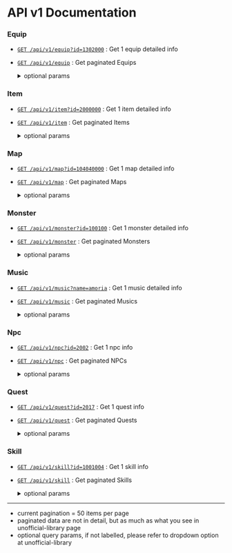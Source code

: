 # API v1 Documentation

### Equip
- [`GET /api/v1/equip?id=1302000`](https://royals-library.netlify.app/api/v1/equip?id=1302000)   : Get 1 equip detailed info
- [`GET /api/v1/equip`](https://royals-library.netlify.app/api/v1/equip)               : Get paginated Equips
    <details>
        <summary> optional params </summary>

        - e.g. `GET /api/v1/equip?page=1&overallcategory=weapon&job=0&category=dagger&order=reqLevel&sort=ascending&cosmetic=null&search=maple`

        - page = integer (default: 1)
        - overallcategory = ['any', 'weapon', 'hat', 'top', 'bottom', 'overall', 'shoes', 'gloves', 'cape', 'shield', 'faceacc', 'eyeacc', 'earring', 'ring', 'pendant', 'belt', 'medal']
        - category = ['any', 'OHSword', 'OHAxe', 'OHMace', 'dagger', 'wand', 'staff', 'THSword', 'THAxe', 'THMace', 'spear', 'polearm', 'bow', 'crossbow', 'claw', 'knuckle', 'gun', 'cash']   
            **Note**: Only applies to weapons
        - job = ['0', '1', '2', '4', '8', '16', '-1'] 
            **Note**: ['any', 'warrior', 'magician', 'archer', 'thief', 'pirate', 'beginner']
        - order = ['id', 'reqLevel', 'incPAD', 'incMAD', 'attackSpeed', 'incSTR', 'incDEX', 'incINT', 'incLUK', 'incACC', 'incEVA', 'tuc', 'incSpeed', 'incJump', 'incMHP', 'incMMP', 'incPDD', 'incMDD']
        - sort = ['ascending', 'descending']
        - cosmetic = ['on', 'null']
        - search = any string
    </details>

### Item
- [`GET /api/v1/item?id=2000000`](https://royals-library.netlify.app/api/v1/item?id=2000000)     : Get 1 item detailed info
- [`GET /api/v1/item`](https://royals-library.netlify.app/api/v1/item/)               : Get paginated Items
    <details>
        <summary> optional params </summary>

        - e.g. `GET /api/v1/item?page=1&overallcategory=use&filter=potion&order=id&sort=ascending&search=blue`

        - page = integer (default: 1)
        - overallcategory = ['any', 'use', 'setup', 'etc']
        - filter = ['any', 'scroll', 'potion', 'tp', 'morph', 'mastery', 'sack', 'mbook', 'other'] 
            **Note**: for USE-only
        - order = ['id', 'hp', 'hpR', 'mp', 'mpR', 'pad','mad', 'acc', 'incPAD', 'incMAD', 'incACC', 'incMHP', 'incSTR', 'incDEX', 'incINT', 'incLUK', 'incSpeed', 'incJump'] 
            **Note**: for USE-only
        - sort = ['ascending', 'descending']
        - search = any string
    </details>

### Map
- [`GET /api/v1/map?id=104040000`](https://royals-library.netlify.app/api/v1/map?id=104040000)    : Get 1 map detailed info
- [`GET /api/v1/map`](https://royals-library.netlify.app/api/v1/map)                  : Get paginated Maps
    <details>
        <summary> optional params </summary>

        - e.g. `GET /api/v1/map?page=1&location=VictoriaIsland&search=hunting`

        - page = integer (default: 1)
        - location = ['any', "Amoria", "Aquarium", "Ariant", "AriantPQ","Boat", "CPQ", "CPQ2", "China", "Dojo", "EPQ", "EasternChina", "ElNath", "EllinForest", "Events", "FlorinaBeach", "GM", "GPQ", "HauntedHouse", "HerbTown", "KoreanFolkTown", "LHC", "LMPQ", "LPQ", "Leafre", "Ludibrium", "Magatia", "Malaysia", "MapleIsland", "MuLung", "NewLeafCity", "OPQ", "OmegaSector", "Orbis", "Others", "PPQ", "PhantomForest/CWK", "RJPQ", "Singapore", "Sleepywood", "TempleOfTime", "Thailand", "VictoriaIsland", "Zakum", "Zipangu"] 
        - search = any string
    </details>

### Monster
- [`GET /api/v1/monster?id=100100`](https://royals-library.netlify.app/api/v1/monster?id=100100)    : Get 1 monster detailed info
- [`GET /api/v1/monster`](https://royals-library.netlify.app/api/v1/monster)             : Get paginated Monsters
    <details>
        <summary> optional params </summary>

        - e.g. `GET /api/v1/monster?page=1&filter=any&category=victoriaisland&order=level&sort=ascending&search=mushroom`

        - page = integer (default: 1)
        - filter = ['any', 'monster', 'boss']
        - category = refer to Map's Location params
        - order = ['id', 'level', 'exp', 'maxHP']
        - sort = ['ascending', 'descending']
        - search = any string
    </details>

### Music
- [`GET /api/v1/music?name=amoria`](https://royals-library.netlify.app/api/v1/music?name=amoria)    : Get 1 music detailed info
- [`GET /api/v1/music`](https://royals-library.netlify.app/api/v1/music)                : Get paginated Musics
    <details>
        <summary> optional params </summary>

        - e.g. `GET /api/v1/music?page=1&search=amoria`

        - page = integer (default: 1)
        - search = any string
    </details>

### Npc
- [`GET /api/v1/npc?id=2002`](https://royals-library.netlify.app/api/v1/npc?id=2002)          : Get 1 npc info
- [`GET /api/v1/npc`](https://royals-library.netlify.app/api/v1/npc)                  : Get paginated NPCs
    <details>
        <summary> optional params </summary>

        - e.g. `GET /api/v1/npc?page=1&location=victoria-island&type=all&search=instructor`

        - page = integer (default: 1)
        - location = ['all', 'amoria', 'ellin', 'maple-island', 'masteria', 'ossyria', 'victoria-island', 'world-tour', 'other']
        - type = ['beauty', 'crafter', 'job', 'merchant', 'pet', 'storage', 'transport', 'wedding', 'other']
        - search = any string
    </details>

### Quest
- [`GET /api/v1/quest?id=2017`](https://royals-library.netlify.app/api/v1/quest?id=2017)        : Get 1 quest info
- [`GET /api/v1/quest`](https://royals-library.netlify.app/api/v1/quest)                : Get paginated Quests
    <details>
        <summary> optional params </summary>

        - e.g. `GET /api/v1/quest?page=1&location=victoria&type=all&search=arwen`
        
        - page = integer (default: 1)
        - location = ['all', 'job', 'maple-island', 'victoria', 'elnath', 'ludus', 'ellin', 'leafre', 'neo-tokyo', 'mulung', 'masteria', 'temple', 'party', 'world', 'malaysia', 'event', 'title', 'zakum' ,'hero']
        - search = any string
    </details>

### Skill
- [`GET /api/v1/skill?id=1001004`](https://royals-library.netlify.app/api/v1/skill?id=1001004)     : Get 1 skill info
- [`GET /api/v1/skill`](https://royals-library.netlify.app/api/v1/skill)                : Get paginated Skills
    <details>
        <summary> optional params </summary>

        - e.g. `GET /api/v1/skill?page=1&filter=mm&order=id&sort=ascending&search=crossbow`
        
        - page = integer (default: 1)
        - filter = ['any', 'beginner', 'special', 'swordman', 'hero', 'pal', 'dk', 'magician', 'fp', 'il', 'bishop', 'archer', 'bm', 'mm', 'rogue', 'nl', 'shad'. 'pirate', 'bucc', 'sair']
        - order = ['id']
        - sort = ['ascending', 'descending']
        - search = any string
    </details>

---

- current pagination = 50 items per page
- paginated data are not in detail, but as much as what you see in unofficial-library page
- optional query params, if not labelled, please refer to dropdown option at unofficial-library